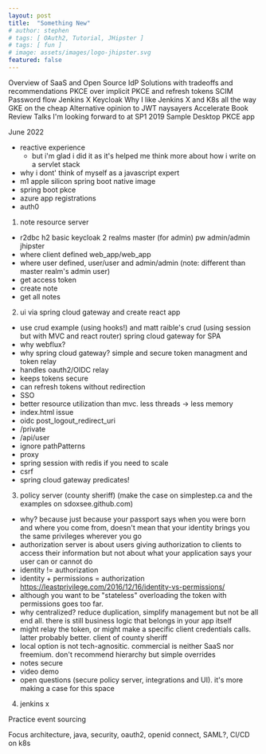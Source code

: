 ```yaml
---
layout: post
title:  "Something New"
# author: stephen
# tags: [ OAuth2, Tutorial, JHipster ]
# tags: [ fun ]
# image: assets/images/logo-jhipster.svg
featured: false
---
```

Overview of SaaS and Open Source IdP Solutions with tradeoffs and recommendations
PKCE over implicit
PKCE and refresh tokens
SCIM
Password flow
Jenkins X Keycloak
Why I like Jenkins X and K8s all the way
GKE on the cheap
Alternative opinion to JWT naysayers
Accelerate Book Review
Talks I'm looking forward to at SP1 2019
Sample Desktop PKCE app

June 2022
* reactive experience
  * but i'm glad i did it as it's helped me think more about how i write on a servlet stack
* why i dont' think of myself as a javascript expert
* m1 apple silicon spring boot native image
* spring boot pkce
* azure app registrations
* auth0

1. note resource server
- r2dbc h2
basic keycloak
2 realms
master (for admin) pw admin/admin
jhipster
- where client defined web_app/web_app
- where user defined, user/user and admin/admin (note: different than master realm's admin user)
- get access token
- create note
- get all notes

2. ui via spring cloud gateway and create react app
- use crud example (using hooks!) and matt raible's crud (using session but with MVC and react router)
spring cloud gateway for SPA
- why webflux?
- why spring cloud gateway? simple and secure token managment and token relay
- handles oauth2/OIDC relay
- keeps tokens secure
- can refresh tokens without redirection
- SSO
- better resource utilization than mvc. less threads -> less memory
- index.html issue
- oidc post_logout_redirect_uri
- /private
- /api/user
- ignore pathPatterns
- proxy
- spring session with redis if you need to scale
- csrf
- spring cloud gateway predicates!

3. policy server (county sheriff) (make the case on simplestep.ca and the examples on sdoxsee.github.com)
- why? because just because your passport says when you were born and where you come from, doesn't mean that your identity brings you the same privileges wherever you go
- authorization server is about users giving authorization to clients to access their information but not about what your application says your user can or cannot do
- identity != authorization
- identity + permissions = authorization
https://leastprivilege.com/2016/12/16/identity-vs-permissions/
- although you want to be "stateless" overloading the token with permissions goes too far. 
- why centralized? reduce duplication, simplify management but not be all end all. there is still business logic that belongs in your app itself
- might relay the token, or might make a specific client credentials calls. latter probably better. client of county sheriff
- local option is not tech-agnositic. commercial is neither SaaS nor freemium. don't recommend hierarchy but simple overrides
- notes secure
- video demo
- open questions (secure policy server, integrations and UI). it's more making a case for this space

4. jenkins x




Practice event sourcing

Focus architecture, java, security, oauth2, openid connect, SAML?, CI/CD on k8s
